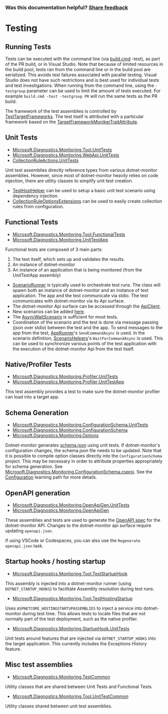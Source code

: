 
### Was this documentation helpful? [Share feedback](https://www.research.net/r/DGDQWXH?src=documentation%2FlearningPath%2Ftesting)

# Testing

## Running Tests

Tests can be executed with the command line (via [build.cmd](../../Build.cmd) -test), as part of the PR build, or in Visual Studio. Note that because of limited resources in the build pool, tests ran from the command line or in the build pool are serialized. This avoids test failures associated with parallel testing. Visual Studio does not have such restrictions and is best used for individual tests and test investigations. When running from the command line, using the `-testgroup` parameter can be used to limit the amount of tests executed. For example `build.cmd -test -testgroup PR` will run the same tests as the PR build.

The framework of the test assemblies is controlled by [TestTargetFrameworks](https://github.com/dotnet/dotnet-monitor/blob/963f5824e2e4cef8fb6a969a03abb7d26e7eec56/eng/Versions.props). The test itself is attributed with a particular framework based on the [TargetFrameworkMonikerTraitAttribute](https://github.com/dotnet/dotnet-monitor/blob/963f5824e2e4cef8fb6a969a03abb7d26e7eec56/src/Tests/Microsoft.Diagnostics.Monitoring.TestCommon/TargetFrameworkMonikerTraitAttribute.cs).

## Unit Tests

- [Microsoft.Diagnostics.Monitoring.Tool.UnitTests](https://github.com/dotnet/dotnet-monitor/blob/963f5824e2e4cef8fb6a969a03abb7d26e7eec56/src/Tests/Microsoft.Diagnostics.Monitoring.Tool.UnitTests)
- [Microsoft.Diagnostics.Monitoring.WebApi.UnitTests](https://github.com/dotnet/dotnet-monitor/blob/963f5824e2e4cef8fb6a969a03abb7d26e7eec56/src/Tests/Microsoft.Diagnostics.Monitoring.WebApi.UnitTests/)
- [CollectionRuleActions.UnitTests](https://github.com/dotnet/dotnet-monitor/blob/963f5824e2e4cef8fb6a969a03abb7d26e7eec56/src/Tests/CollectionRuleActions.UnitTests/)

Unit test assemblies directly reference types from various dotnet-monitor assemblies. However, since most of dotnet-monitor heavily relies on code injection, there are utility classes to simplify unit test creation. 

- [TestHostHelper](https://github.com/dotnet/dotnet-monitor/blob/963f5824e2e4cef8fb6a969a03abb7d26e7eec56/src/Tests/Microsoft.Diagnostics.Monitoring.Tool.UnitTestCommon/TestHostHelper.cs) can be used to setup a basic unit test scenario using dependency injection.
- [CollectionRuleOptionsExtensions](https://github.com/dotnet/dotnet-monitor/blob/963f5824e2e4cef8fb6a969a03abb7d26e7eec56/src/Tests/Microsoft.Diagnostics.Monitoring.Tool.UnitTestCommon/Options/CollectionRuleOptionsExtensions.cs) can be used to easily create collection rules from configuration.

## Functional Tests

- [Microsoft.Diagnostics.Monitoring.Tool.FunctionalTests](https://github.com/dotnet/dotnet-monitor/blob/963f5824e2e4cef8fb6a969a03abb7d26e7eec56/src/Tests/Microsoft.Diagnostics.Monitoring.Tool.FunctionalTests)
- [Microsoft.Diagnostics.Monitoring.UnitTestApp](https://github.com/dotnet/dotnet-monitor/blob/963f5824e2e4cef8fb6a969a03abb7d26e7eec56/src/Tests/Microsoft.Diagnostics.Monitoring.UnitTestApp/)

Functional tests are composed of 3 main parts:
1. The test itself, which sets up and validates the results.
1. An instance of dotnet-monitor
1. An instance of an application that is being monitored (from the UnitTestApp assembly)

* [ScenarioRunner](https://github.com/dotnet/dotnet-monitor/blob/963f5824e2e4cef8fb6a969a03abb7d26e7eec56/src/Tests/Microsoft.Diagnostics.Monitoring.Tool.FunctionalTests/Runners/ScenarioRunner.cs) is typically used to orchestrate test runs. The class will spawn both an instance of dotnet-monitor and an instance of test application. The app and the test communicate via stdio. The test communicates with dotnet-monitor via its Api surface.
* The dotnet-monitor Api surface can be accessed through the [ApiClient](https://github.com/dotnet/dotnet-monitor/blob/963f5824e2e4cef8fb6a969a03abb7d26e7eec56/src/Tests/Microsoft.Diagnostics.Monitoring.Tool.FunctionalTests/HttpApi/ApiClient.cs).
* New scenarios can be added [here](https://github.com/dotnet/dotnet-monitor/blob/963f5824e2e4cef8fb6a969a03abb7d26e7eec56/src/Tests/Microsoft.Diagnostics.Monitoring.UnitTestApp/Scenarios/).
* The [AsyncWaitScenario](https://github.com/dotnet/dotnet-monitor/blob/963f5824e2e4cef8fb6a969a03abb7d26e7eec56/src/Tests/Microsoft.Diagnostics.Monitoring.UnitTestApp/Scenarios/AsyncWaitScenario.cs) is sufficient for most tests.
* Coordination of the scenario and the test is done via message passing (json over stdio) between the test and the app. To send messages to the app from the test, [AppRunner](https://github.com/dotnet/dotnet-monitor/blob/963f5824e2e4cef8fb6a969a03abb7d26e7eec56/src/Tests/Microsoft.Diagnostics.Monitoring.TestCommon/Runners/AppRunner.cs)'s `SendCommandAsync` is used. In the scenario definition, [ScenarioHelpers](https://github.com/dotnet/dotnet-monitor/blob/963f5824e2e4cef8fb6a969a03abb7d26e7eec56/src/Tests/Microsoft.Diagnostics.Monitoring.UnitTestApp/ScenarioHelpers.cs)'s `WaitForCommandAsync` is used. This can be used to synchronize various points of the test application with the execution of the dotnet-monitor Api from the test itself.

## Native/Profiler Tests

- [Microsoft.Diagnostics.Monitoring.Profiler.UnitTests](https://github.com/dotnet/dotnet-monitor/blob/963f5824e2e4cef8fb6a969a03abb7d26e7eec56/src/Tests/Microsoft.Diagnostics.Monitoring.Profiler.UnitTests/)
- [Microsoft.Diagnostics.Monitoring.Profiler.UnitTestApp](https://github.com/dotnet/dotnet-monitor/blob/963f5824e2e4cef8fb6a969a03abb7d26e7eec56/src/Tests/Microsoft.Diagnostics.Monitoring.Profiler.UnitTestApp/)

This test assembly provides a test to make sure the dotnet-monitor profiler can load into a target app.

## Schema Generation

- [Microsoft.Diagnostics.Monitoring.ConfigurationSchema.UnitTests](https://github.com/dotnet/dotnet-monitor/blob/963f5824e2e4cef8fb6a969a03abb7d26e7eec56/src/Tests/Microsoft.Diagnostics.Monitoring.ConfigurationSchema.UnitTests/)
- [Microsoft.Diagnostics.Monitoring.ConfigurationSchema](https://github.com/dotnet/dotnet-monitor/blob/963f5824e2e4cef8fb6a969a03abb7d26e7eec56/src/Tests/Microsoft.Diagnostics.Monitoring.ConfigurationSchema/)
- [Microsoft.Diagnostics.Monitoring.Options](https://github.com/dotnet/dotnet-monitor/blob/963f5824e2e4cef8fb6a969a03abb7d26e7eec56/src/Microsoft.Diagnostics.Monitoring.Options)

Dotnet-monitor generates [schema.json](https://github.com/dotnet/dotnet-monitor/blob/963f5824e2e4cef8fb6a969a03abb7d26e7eec56/documentation/schema.json) using unit tests. If dotnet-monitor's configuration changes, the schema.json file needs to be updated.
Note that it is possible to compile option classes directly into the `ConfigurationSchema` project. This may be necessary in order to attribute properties appropriately for schema generation. See [Microsoft.Diagnostics.Monitoring.ConfigurationSchema.csproj](https://github.com/dotnet/dotnet-monitor/blob/963f5824e2e4cef8fb6a969a03abb7d26e7eec56/src/Tests/Microsoft.Diagnostics.Monitoring.ConfigurationSchema/Microsoft.Diagnostics.Monitoring.ConfigurationSchema.csproj). See the [Configuration](./configuration.md#how-configuration-works) learning path for more details.

## OpenAPI generation

- [Microsoft.Diagnostics.Monitoring.OpenApiGen.UnitTests](https://github.com/dotnet/dotnet-monitor/blob/963f5824e2e4cef8fb6a969a03abb7d26e7eec56/src/Tests/Microsoft.Diagnostics.Monitoring.OpenApiGen.UnitTests/)
- [Microsoft.Diagnostics.Monitoring.OpenApiGen](https://github.com/dotnet/dotnet-monitor/blob/963f5824e2e4cef8fb6a969a03abb7d26e7eec56/src/Tests/Microsoft.Diagnostics.Monitoring.OpenApiGen/)

These assemblies and tests are used to generate the [OpenAPI spec](https://github.com/dotnet/dotnet-monitor/blob/963f5824e2e4cef8fb6a969a03abb7d26e7eec56/documentation/openapi.json) for the dotnet-monitor API. Changes to the dotnet-monitor api surface require updating `openapi.json`.

If using VSCode or Codespaces, you can also use the `Regenerate openapi.json` task.

## Startup hooks / hosting startup

- [Microsoft.Diagnostics.Monitoring.Tool.TestStartupHook](https://github.com/dotnet/dotnet-monitor/blob/963f5824e2e4cef8fb6a969a03abb7d26e7eec56/src/Tests/Microsoft.Diagnostics.Monitoring.Tool.TestStartupHook/)

This assembly is injected into a dotnet-monitor runner (using `DOTNET_STARTUP_HOOKS`) to facilitate Assembly resolution during test runs.

- [Microsoft.Diagnostics.Monitoring.Tool.TestHostingStartup](https://github.com/dotnet/dotnet-monitor/blob/963f5824e2e4cef8fb6a969a03abb7d26e7eec56/src/Tests/Microsoft.Diagnostics.Monitoring.Tool.TestHostingStartup/)

Uses `ASPNETCORE_HOSTINGSTARTUPASSEMBLIES` to inject a service into dotnet-monitor during test time. This allows tests to locate files that are not normally part of the test deployment,
such as the native profiler.

- [Microsoft.Diagnostics.Monitoring.StartupHook.UnitTests](https://github.com/dotnet/dotnet-monitor/blob/963f5824e2e4cef8fb6a969a03abb7d26e7eec56/src/Tests/Microsoft.Diagnostics.Monitoring.StartupHook.UnitTests/)

Unit tests around features that are injected via `DOTNET_STARTUP_HOOKS` into the target application. This currently includes the Exceptions History feature.

## Misc test assemblies

- [Microsoft.Diagnostics.Monitoring.TestCommon](https://github.com/dotnet/dotnet-monitor/blob/963f5824e2e4cef8fb6a969a03abb7d26e7eec56/src/Tests/Microsoft.Diagnostics.Monitoring.TestCommon/)

Utility classes that are shared between Unit Tests and Functional Tests.

- [Microsoft.Diagnostics.Monitoring.Tool.UnitTestCommon](https://github.com/dotnet/dotnet-monitor/blob/963f5824e2e4cef8fb6a969a03abb7d26e7eec56/src/Tests/Microsoft.Diagnostics.Monitoring.Tool.UnitTestCommon/)

Utility classes shared between unit test assemblies.
